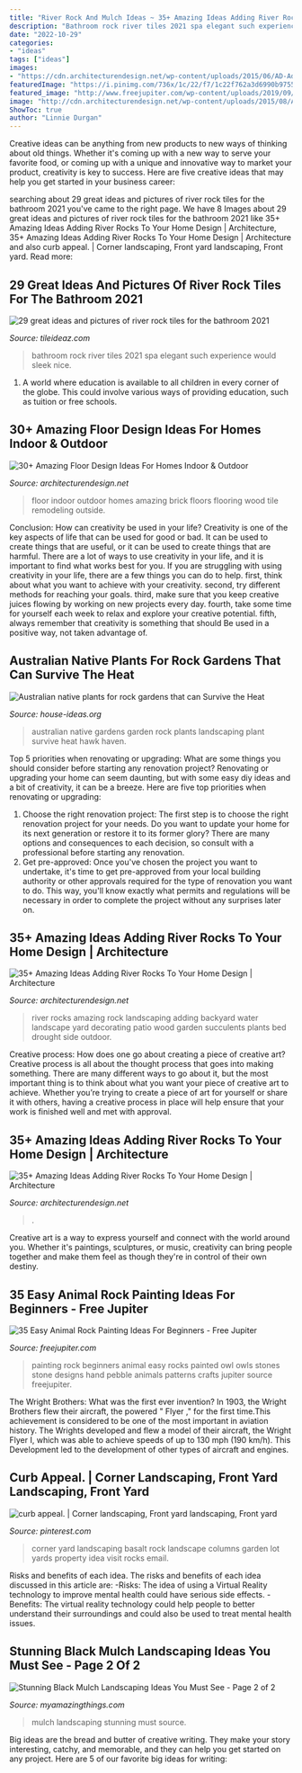 ```yaml
---
title: "River Rock And Mulch Ideas ~ 35+ Amazing Ideas Adding River Rocks To Your Home Design"
description: "Bathroom rock river tiles 2021 spa elegant such experience would sleek nice"
date: "2022-10-29"
categories:
- "ideas"
tags: ["ideas"]
images:
- "https://cdn.architecturendesign.net/wp-content/uploads/2015/06/AD-Add-River-Rocks-To-Home-8.jpg"
featuredImage: "https://i.pinimg.com/736x/1c/22/f7/1c22f762a3d6990b975515183e0c1c57--rock-yard-corner-garden.jpg"
featured_image: "http://www.freejupiter.com/wp-content/uploads/2019/09/Easy-Animal-Rock-Painting-Ideas-For-Beginners-3.jpg"
image: "http://cdn.architecturendesign.net/wp-content/uploads/2015/08/AD-Indoor-Outdoor-Floor-Design-Ideas-24.jpg"
ShowToc: true
author: "Linnie Durgan"
---
```



Creative ideas can be anything from new products to new ways of thinking about old things. Whether it's coming up with a new way to serve your favorite food, or coming up with a unique and innovative way to market your product, creativity is key to success. Here are five creative ideas that may help you get started in your business career: 

	

		
searching about 29 great ideas and pictures of river rock tiles for the bathroom 2021 you've came to the right page. We have 8 Images about 29 great ideas and pictures of river rock tiles for the bathroom 2021 like 35+ Amazing Ideas Adding River Rocks To Your Home Design | Architecture, 35+ Amazing Ideas Adding River Rocks To Your Home Design | Architecture and also curb appeal. | Corner landscaping, Front yard landscaping, Front yard. Read more:
		
    
## 29 Great Ideas And Pictures Of River Rock Tiles For The Bathroom 2021

<img loading=lazy src="https://www.tileideaz.com/wp-content/uploads/2015/09/DSC00076-e1343700576303.jpg" onerror="this.onerror=null;this.src='https://tse2.mm.bing.net/th?id=OIP.MUSkoKaGyabsKlKAgFpDzQHaJ4&amp;pid=15.1';" alt="29 great ideas and pictures of river rock tiles for the bathroom 2021">

_Source: tileideaz.com_

>bathroom rock river tiles 2021 spa elegant such experience would sleek nice. 

	

1. A world where education is available to all children in every corner of the globe. This could involve various ways of providing education, such as tuition or free schools. 

    
## 30+ Amazing Floor Design Ideas For Homes Indoor &amp; Outdoor

<img loading=lazy src="http://cdn.architecturendesign.net/wp-content/uploads/2015/08/AD-Indoor-Outdoor-Floor-Design-Ideas-24.jpg" onerror="this.onerror=null;this.src='https://tse3.mm.bing.net/th?id=OIP.I_f8WokE4LtwKIoGXFsWYAHaLJ&amp;pid=15.1';" alt="30+ Amazing Floor Design Ideas For Homes Indoor &amp; Outdoor">

_Source: architecturendesign.net_

>floor indoor outdoor homes amazing brick floors flooring wood tile remodeling outside. 

	

Conclusion: How can creativity be used in your life?
Creativity is one of the key aspects of life that can be used for good or bad. It can be used to create things that are useful, or it can be used to create things that are harmful. There are a lot of ways to use creativity in your life, and it is important to find what works best for you. If you are struggling with using creativity in your life, there are a few things you can do to help. first, think about what you want to achieve with your creativity. second, try different methods for reaching your goals. third, make sure that you keep creative juices flowing by working on new projects every day. fourth, take some time for yourself each week to relax and explore your creative potential. fifth, always remember that creativity is something that should Be used in a positive way, not taken advantage of.

    
## Australian Native Plants For Rock Gardens That Can Survive The Heat

<img loading=lazy src="http://house-ideas.org/wp-content/uploads/2015/11/australian-native-plants-for-rock-gardens-photo-13.jpg" onerror="this.onerror=null;this.src='https://tse3.mm.bing.net/th?id=OIP._81fTLd7pCD9qnFPt32ewgHaLH&amp;pid=15.1';" alt="Australian native plants for rock gardens that can Survive the Heat">

_Source: house-ideas.org_

>australian native gardens garden rock plants landscaping plant survive heat hawk haven. 

	

Top 5 priorities when renovating or upgrading: What are some things you should consider before starting any renovation project?
Renovating or upgrading your home can seem daunting, but with some easy diy ideas and a bit of creativity, it can be a breeze. Here are five top priorities when renovating or upgrading: 
1. Choose the right renovation project: The first step is to choose the right renovation project for your needs. Do you want to update your home for its next generation or restore it to its former glory? There are many options and consequences to each decision, so consult with a professional before starting any renovation. 
2. Get pre-approved: Once you've chosen the project you want to undertake, it's time to get pre-approved from your local building authority or other approvals required for the type of renovation you want to do. This way, you'll know exactly what permits and regulations will be necessary in order to complete the project without any surprises later on.

    
## 35+ Amazing Ideas Adding River Rocks To Your Home Design | Architecture

<img loading=lazy src="http://cdn.architecturendesign.net/wp-content/uploads/2015/06/AD-Add-River-Rocks-To-Home-22.jpg" onerror="this.onerror=null;this.src='https://tse3.mm.bing.net/th?id=OIP.TW5a5J3lygydMHlXvdSVhgHaKa&amp;pid=15.1';" alt="35+ Amazing Ideas Adding River Rocks To Your Home Design | Architecture">

_Source: architecturendesign.net_

>river rocks amazing rock landscaping adding backyard water landscape yard decorating patio wood garden succulents plants bed drought side outdoor. 

	

Creative process: How does one go about creating a piece of creative art?
Creative process is all about the thought process that goes into making something. There are many different ways to go about it, but the most important thing is to think about what you want your piece of creative art to achieve. Whether you’re trying to create a piece of art for yourself or share it with others, having a creative process in place will help ensure that your work is finished well and met with approval.

    
## 35+ Amazing Ideas Adding River Rocks To Your Home Design | Architecture

<img loading=lazy src="https://cdn.architecturendesign.net/wp-content/uploads/2015/06/AD-Add-River-Rocks-To-Home-8.jpg" onerror="this.onerror=null;this.src='https://tse1.mm.bing.net/th?id=OIP.zu7-r1rZYDdsuEBlSaIXWQHaJ4&amp;pid=15.1';" alt="35+ Amazing Ideas Adding River Rocks To Your Home Design | Architecture">

_Source: architecturendesign.net_

>. 

	

Creative art is a way to express yourself and connect with the world around you. Whether it's paintings, sculptures, or music, creativity can bring people together and make them feel as though they're in control of their own destiny.

    
## 35 Easy Animal Rock Painting Ideas For Beginners - Free Jupiter

<img loading=lazy src="http://www.freejupiter.com/wp-content/uploads/2019/09/Easy-Animal-Rock-Painting-Ideas-For-Beginners-3.jpg" onerror="this.onerror=null;this.src='https://tse1.mm.bing.net/th?id=OIP.gN2WKeFgoYcBLjqa5ft3LgHaJ4&amp;pid=15.1';" alt="35 Easy Animal Rock Painting Ideas For Beginners - Free Jupiter">

_Source: freejupiter.com_

>painting rock beginners animal easy rocks painted owl owls stones stone designs hand pebble animals patterns crafts jupiter source freejupiter. 

	

The Wright Brothers: What was the first ever invention?
In 1903, the Wright Brothers flew their aircraft, the powered " Flyer ," for the first time.This achievement is considered to be one of the most important in aviation history. The Wrights developed and flew a model of their aircraft, the Wright Flyer I, which was able to achieve speeds of up to 130 mph (190 km/h). This Development led to the development of other types of aircraft and engines.

    
## Curb Appeal. | Corner Landscaping, Front Yard Landscaping, Front Yard

<img loading=lazy src="https://i.pinimg.com/736x/1c/22/f7/1c22f762a3d6990b975515183e0c1c57--rock-yard-corner-garden.jpg" onerror="this.onerror=null;this.src='https://tse3.mm.bing.net/th?id=OIP.ho4OcC9kZYhr3Nz72jdHxAHaJ3&amp;pid=15.1';" alt="curb appeal. | Corner landscaping, Front yard landscaping, Front yard">

_Source: pinterest.com_

>corner yard landscaping basalt rock landscape columns garden lot yards property idea visit rocks email. 

	

Risks and benefits of each idea.
The risks and benefits of each idea discussed in this article are: 
-Risks: The idea of using a Virtual Reality technology to improve mental health could have serious side effects.
-Benefits: The virtual reality technology could help people to better understand their surroundings and could also be used to treat mental health issues.

    
## Stunning Black Mulch Landscaping Ideas You Must See - Page 2 Of 2

<img loading=lazy src="http://myamazingthings.com/wp-content/uploads/2017/05/black-mulch.jpg" onerror="this.onerror=null;this.src='https://tse2.mm.bing.net/th?id=OIP.iSVExEKaTxogXafVStve9wHaJ4&amp;pid=15.1';" alt="Stunning Black Mulch Landscaping Ideas You Must See - Page 2 of 2">

_Source: myamazingthings.com_

>mulch landscaping stunning must source. 

	

Big ideas are the bread and butter of creative writing. They make your story interesting, catchy, and memorable, and they can help you get started on any project. Here are 5 of our favorite big ideas for writing:

